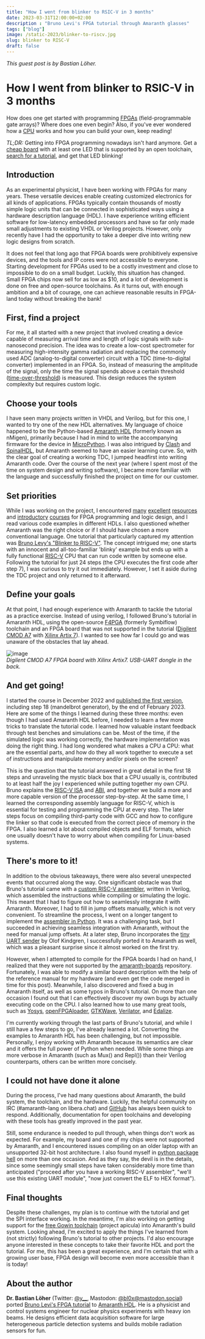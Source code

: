 ```yaml
---
title: "How I went from blinker to RSIC-V in 3 months"
date: 2023-03-31T12:00:00+02:00
description : "Bruno Levi's FPGA tutorial through Amaranth glasses"
tags: ["blog"]
image: /static-2023/blinker-to-riscv.jpg
slug: blinker to RISC-V
draft: false
---
```


_This guest post is by Bastian Löher._

# How I went from blinker to RSIC-V in 3 months
How does one get started with programming [FPGAs](https://en.wikipedia.org/wiki/Field-programmable_gate_array) (field-programmable gate arrays)? Where does one even begin? Also, if you've ever wondered how a [CPU](https://en.wikipedia.org/wiki/Central_processing_unit) works and how you can build your own, keep reading!

*TL;DR:* Getting into FPGA programming nowadays isn't hard anymore. Get a [cheap board](https://www.joelw.id.au/FPGA/CheapFPGADevelopmentBoards) with at least one LED that is supported by an open toolchain,
[search for a tutorial](https://www.startpage.com/sp/search?query=fpga+vhdl+verilog+tutorial), and get that LED blinking!

## Introduction
As an experimental physicist, I have been working with FPGAs for many years. These versatile devices enable creating customized electronics for all kinds of applications. FPGAs typically contain thousands of mostly simple logic units that can be connected in sophisticated ways using a hardware description language (HDL). I have experience writing efficient software for low-latency embedded processors and have so far only made small adjustments to existing VHDL or Verilog projects. However, only recently have I had the opportunity to take a deeper dive into writing new logic designs from scratch.

It does not feel that long ago that FPGA boards were prohibitively expensive devices, and the tools and IP cores were not accessible to everyone. Starting development for FPGAs used to be a costly investment and close to impossible to do on a small budget. Luckily, this situation has changed. Small FPGA chips now sell for as low as $10, and a lot of development is done on free and open-source toolchains. As it turns out, with enough ambition and a bit of courage, one can achieve reasonable results in FPGA-land today without breaking the bank!

## First, find a project
For me, it all started with a new project that involved creating a device capable of measuring arrival time and length of logic signals with sub-nanosecond precision. The idea was to create a low-cost spectrometer for measuring high-intensity gamma radiation and replacing the commonly used ADC (analog-to-digital converter) circuit with a TDC (time-to-digital converter) implemented in an FPGA. So, instead of measuring the amplitude of the signal, only the time the signal spends above a certain threshold ([time-over-threshold](https://ieeexplore.ieee.org/document/603658)) is measured. This design reduces the system complexity but requires custom logic.

## Choose your tools
I have seen many projects written in VHDL and Verilog, but for this one, I wanted to try one of the new HDL alternatives. My language of choice happened to be the Python-based [Amaranth HDL](https://amaranth-lang.org/docs) (formerly known as nMigen), primarily because I had in mind to write the accompanying firmware for the device in [MicroPython](https://micropython.org/). I was also intrigued by [Clash](https://clash-lang.org/) and [SpinalHDL](https://github.com/SpinalHDL/SpinalHDL), but Amaranth seemed to have an easier learning curve. So, with the clear goal of creating a working TDC, I jumped headfirst into writing Amaranth code. Over the course of the next year (where I spent most of the time on system design and writing software), I became more familiar with the language and successfully finished the project on time for our customer.

## Set priorities
While I was working on the project, I encountered [many](https://hdl.github.io/awesome/) [excellent](https://www.fpga4fun.com/HDLtutorials.html) [resources](https://nandland.com/) and [introductory](https://github.com/RobertBaruch/nmigen-tutorial) [courses](https://vivonomicon.com/2020/04/14/learning-fpga-design-with-nmigen/) for FPGA programming and logic design, and I read various code examples in different HDLs. I also questioned whether Amaranth was the right choice or if I should have chosen a more conventional language. One tutorial that particularly captured my attention was [Bruno Levy's "Blinker to RISC-V"](https://github.com/BrunoLevy/learn-fpga/blob/master/FemtoRV/TUTORIALS/FROM_BLINKER_TO_RISCV/README.md). The concept intrigued me; one starts with an innocent and all-too-familiar 'blinky' example but ends up with a fully functional [RISC-V](https://en.wikipedia.org/wiki/RISC-V) CPU that can run code written by someone else. Following the tutorial for just 24 steps (the CPU executes the first code after step 7), I was curious to try it out immediately. However, I set it aside during the TDC project and only returned to it afterward.

## Define your goals
At that point, I had enough experience with Amaranth to tackle the tutorial as a practice exercise. Instead of using verilog, I followed Bruno's tutorial in Amaranth HDL, using the open-source [F4PGA](https://f4pga.org/) (formerly Symbiflow) toolchain and an FPGA board that was not supported in the tutorial ([Digilent CMOD A7](https://digilent.com/reference/programmable-logic/cmod-a7) with [Xilinx Artix 7](https://www.xilinx.com/products/silicon-devices/fpga/artix-7.html)). I wanted to see how far I could go and was unaware of the obstacles that lay ahead.

![image](/static-2023/cmod_board.jpg)  
_Digilent CMOD A7 FPGA board with Xilinx Artix7. USB-UART dongle in the back._

## And get going!
I started the course in December 2022 and [published the first version](https://github.com/bl0x/learn-fpga-amaranth), including step 18 (mandelbrot generator), by the end of February 2023. Here are some of the things I learned during these three months: even though I had used Amaranth HDL before, I needed to learn a few more tricks to translate the tutorial code. I learned how valuable instant feedback through test benches and simulations can be. Most of the time, if the simulated logic was working correctly, the hardware implementation was doing the right thing. I had long wondered what makes a CPU a CPU: what are the essential parts, and how do they all work together to execute a set of instructions and manipulate memory and/or pixels on the screen?

This is the question that the tutorial answered in great detail in the first 18 steps and unraveling the mystic black box that a CPU usually is, contributed to at least half the joy I experienced while putting together my own CPU. Bruno explains the [RISC-V ISA](https://riscv.org/technical/specifications/) and [ABI](https://github.com/riscv-non-isa/riscv-elf-psabi-doc/blob/master/riscv-cc.adoc), and together we build a more and more capable version of the processor step-by-step. At the same time, I learned the corresponding assembly language for RISC-V, which is essential for testing and programming the CPU at every step. The later steps focus on compiling third-party code with GCC and how to configure the linker so that code is executed from the correct piece of memory in the FPGA. I also learned a lot about compiled objects and ELF formats, which one usually doesn't have to worry about when compiling for Linux-based systems.

## There's more to it!
In addition to the obvious takeaways, there were also several unexpected events that occurred along the way. One significant obstacle was that Bruno's tutorial came with a [custom RISC-V assembler](https://github.com/BrunoLevy/learn-fpga/blob/master/FemtoRV/TUTORIALS/FROM_BLINKER_TO_RISCV/riscv_assembly.v), written in Verilog, which assembled the instructions while compiling or simulating the logic. This meant that I had to figure out how to seamlessly integrate it with Amaranth. Moreover, I had to fill in jump offsets manually, which is not very convenient. To streamline the process, I went on a longer tangent to implement the [assembler in Python](https://github.com/bl0x/learn-fpga-amaranth/blob/main/tools/riscv_assembler.py). It was a challenging task, but I succeeded in achieving seamless integration with Amaranth, without the need for manual jump offsets. At a later step, Bruno incorporates the [tiny UART sender](https://github.com/olofk/corescore/blob/master/rtl/corescore_emitter_uart.v) by Olof Kindgren, I successfully ported it to Amaranth as well, which was a pleasant surprise since it almost worked on the first try.

However, when I attempted to compile for the FPGA boards I had on hand, I realized that they were not supported by the [amaranth-boards](https://github.com/amaranth-lang/amaranth-boards) repository. Fortunately, I was able to modify a similar board description with the help of the reference manual for my hardware (and even get the code merged in time for this post). Meanwhile, I also discovered and fixed a bug in Amaranth itself, as well as some typos in Bruno's tutorial. On more than one occasion I found out that I can effectively discover my own bugs by actually executing code on the CPU. I also learned how to use many great tools, such as [Yosys](https://yosyshq.net/yosys/), [openFPGAloader](https://trabucayre.github.io/openFPGALoader/), [GTKWave](https://gtkwave.sourceforge.net/), [Verilator](https://www.veripool.org/verilator/), and [Edalize](https://github.com/olofk/edalize).

I'm currently working through the last parts of Bruno's tutorial, and while I still have a few steps to go, I've already learned a lot. Converting the examples to Amaranth HDL has been challenging, but not impossible. Personally, I enjoy working with Amaranth because its semantics are clear and it offers the full power of Python when needed. While some things are more verbose in Amaranth (such as Mux() and Repl()) than their Verilog counterparts, others can be written more concisely.

## I could not have done it alone
During the process, I've had many questions about Amaranth, the build system, the toolchain, and the hardware. Luckily, the helpful community on IRC (#amaranth-lang on libera.chat) and [GitHub](https://github.com/amaranth-lang/amaranth) has always been quick to respond. Additionally, documentation for open toolchains and developing with these tools has greatly improved in the past year.

Still, some endurance is needed to pull through, when things don't work as expected. For example, my board and one of my chips were not supported by Amaranth, and I encountered issues compiling on an older laptop with an unsupported 32-bit host architecture. I also found myself in [python package hell](https://medium.com/knerd/the-nine-circles-of-python-dependency-hell-481d53e3e025) on more than one occasion. And as they say, the devil is in the details, since some seemingly small steps have taken considerably more time than anticipated ("proceed after you have a working RISC-V assembler", "we'll use this existing UART module", "now just convert the ELF to HEX format").

## Final thoughts
Despite these challenges, my plan is to continue with the tutorial and get the SPI interface working. In the meantime, I'm also working on getting support for the [free Gowin toolchain](https://github.com/YosysHQ/apicula) (project apicula) into Amaranth's build system. Looking ahead, I'm excited to apply the things I've learned from (not strictly) following Bruno's tutorial to other projects. I'd also encourage anyone interested in these concepts to take their favorite HDL and port the tutorial. For me, this has been a great experience, and I'm certain that with a growing user base, FPGA design will become even more accessible than it is today!

## About the author
**Dr. Bastian Löher** (Twitter: [@y\_\_](https://twitter.com/y__), Mastodon: [@bl0x@mastodon.social](https://mastodon.social/@bl0x@mastodon.social)) ported [Bruno Levi's FPGA tutorial](https://github.com/BrunoLevy/learn-fpga/blob/master/FemtoRV/TUTORIALS/FROM_BLINKER_TO_RISCV/README.md) to [Amaranth HDL](https://github.com/bl0x/learn-fpga-amaranth). He is a physicist and control systems engineer for nuclear physics experiments with heavy ion beams. He designs efficient data acquisition software for large heterogeneous particle detection systems and builds mobile radiation sensors for fun.
